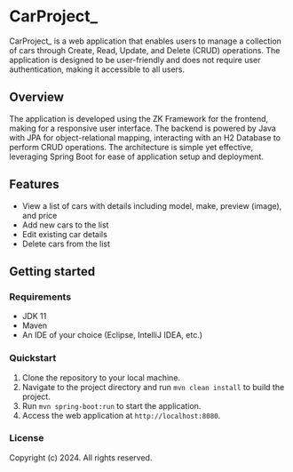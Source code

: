 # CarProject_

CarProject_ is a web application that enables users to manage a collection of cars through Create, Read, Update, and Delete (CRUD) operations. The application is designed to be user-friendly and does not require user authentication, making it accessible to all users.

## Overview

The application is developed using the ZK Framework for the frontend, making for a responsive user interface. The backend is powered by Java with JPA for object-relational mapping, interacting with an H2 Database to perform CRUD operations. The architecture is simple yet effective, leveraging Spring Boot for ease of application setup and deployment.

## Features

- View a list of cars with details including model, make, preview (image), and price
- Add new cars to the list
- Edit existing car details
- Delete cars from the list

## Getting started

### Requirements

- JDK 11
- Maven
- An IDE of your choice (Eclipse, IntelliJ IDEA, etc.)

### Quickstart

1. Clone the repository to your local machine.
2. Navigate to the project directory and run `mvn clean install` to build the project.
3. Run `mvn spring-boot:run` to start the application.
4. Access the web application at `http://localhost:8080`.

### License

Copyright (c) 2024. All rights reserved.